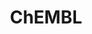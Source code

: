 ---
layout: default
bigquery: https://console.cloud.google.com/bigquery?p=patents-public-data&d=ebi_chembl&page=dataset
citation: '"The ChEMBL database in 2017." Anna Gaulton, Anne Hersey, Michał Nowotka,
  A Patrícia Bento, Jon Chambers, David Mendez, Prudence Mutowo, Francis Atkinson,
  Louisa J Bellis, Elena Cibrián-Uhalte, Mark Davies, Nathan Dedman, Anneli Karlsson,
  María Paula Magariños, John P Overington, George Papadatos, Ines Smit, Andrew R
  Leach Nucleic acids Research (2017) 45 (Database Issue), D945-D954'
contributors: European Bioinformatics Institute
cost: None
description: ChEMBL Data is a manually curated database of small molecules used in
  drug discovery, including information about existing patented drugs.
documentation: 'schema: https://www.ebi.ac.uk/chembl/db_schema


  '
last_edit: Mon, 04 Apr 2022 19:07:30 GMT
location: https://console.cloud.google.com/marketplace/product/google_patents_public_datasets/chembl
maintained_by: EMBL-EBI, an outstation of European Molecular Biology Laboratory
related_publications: '

  ChEMBL: towards direct deposition of bioassay data.


  Mendez D, Gaulton A, Bento AP, Chambers J, De Veij M, Félix E, Magariños MP, Mosquera
  JF, Mutowo P, Nowotka M, Gordillo-Marañón M, Hunter F, Junco L, Mugumbate G, Rodriguez-Lopez
  M, Atkinson F, Bosc N, Radoux CJ, Segura-Cabrera A, Hersey A, Leach AR.


  — Nucleic Acids Res. 2019; 47(D1):D930-D940. doi: 10.1093/nar/gky1075

  '
schema_fields: '[''level2'', ''molecular_mechanism'', ''first_approval'', ''level4_description'',
  ''issue'', ''who_name'', ''molecule_type'', ''approval_date'', ''cell_source_tissue'',
  ''bto_id'', ''cl_lincs_id'', ''natural_product'', ''chebi_par_id'', ''submission_date'',
  ''assay_param_id'', ''parameter_type'', ''log_id'', ''standard_type'', ''class_level'',
  ''annotation'', ''level5'', ''db_version'', ''irac_code'', ''cx_most_bpka'', ''country'',
  ''data_validity_comment'', ''l2'', ''oral'', ''patent_expire_date'', ''mc_tax_id'',
  ''domain_id'', ''withdrawn_country'', ''target_type'', ''smid'', ''last_page'',
  ''met_comment'', ''polymer_flag'', ''innovator_company'', ''lle'', ''year'', ''mol_frac_id'',
  ''parent_type'', ''targcomp_id'', ''cell_name'', ''domain_description'', ''target_mapping'',
  ''src_short_name'', ''component_id'', ''tid'', ''relationship_type'', ''assay_category'',
  ''warning_description'', ''updated_on'', ''potential_duplicate'', ''relation'',
  ''source_domain_id'', ''src_compound_id'', ''smarts'', ''cell_source_organism'',
  ''trade_name'', ''company'', ''oc_id'', ''protein_class_id'', ''assay_test_type'',
  ''l7'', ''ddd_units'', ''le'', ''num_alerts'', ''upper_value'', ''assay_id'', ''standard_upper_value'',
  ''pref_name'', ''updated_by'', ''pchembl_value'', ''parent_id'', ''standard_text_value'',
  ''usan_stem_definition'', ''hba_lipinski'', ''parent_go_id'', ''class_type'', ''end_position'',
  ''mol_hrac_id'', ''confidence'', ''cx_logp'', ''max_phase_for_ind'', ''drug_product_flag'',
  ''entity_type'', ''activity_count'', ''src_id'', ''assay_desc'', ''warnref_id'',
  ''site_residues'', ''ref_url'', ''alert_id'', ''metref_id'', ''normal_range_max'',
  ''stem'', ''full_mwt'', ''first_in_class'', ''ref_type'', ''l1'', ''sitecomp_id'',
  ''hbd'', ''frac_code'', ''text_value'', ''subgroup'', ''targrel_id'', ''ro3_pass'',
  ''ap_id'', ''active_ingredient'', ''pathway_key'', ''efo_term'', ''ddd_admr'', ''cpd_str_alert_id'',
  ''mesh_heading'', ''actsm_id'', ''variant_id'', ''cell_description'', ''assay_tax_id'',
  ''comp_go_id'', ''tax_id'', ''qudt_units'', ''title'', ''orig_description'', ''availability_type'',
  ''mw_monoisotopic'', ''withdrawn_reason'', ''mutation'', ''downgraded'', ''hrac_code'',
  ''bao_id'', ''organism'', ''major_class'', ''ingredient'', ''metabolite_record_id'',
  ''standard_units'', ''ridx'', ''confidence_score'', ''doi'', ''assay_class_id'',
  ''synonyms'', ''mol_atc_id'', ''site_name'', ''compound_key'', ''action_type'',
  ''src_description'', ''withdrawn_year'', ''component_synonym'', ''assay_type'',
  ''doc_id'', ''parameter_value'', ''parenteral'', ''biocomp_id'', ''cell_source_tax_id'',
  ''species_group_flag'', ''dosed_ingredient'', ''l6'', ''structure_type'', ''clo_id'',
  ''set_name'', ''relationship_desc'', ''warning_type'', ''uo_units'', ''binding_site_comment'',
  ''target_desc'', ''version'', ''level3'', ''uberon_id'', ''level2_description'',
  ''mecref_id'', ''hba'', ''component_type'', ''substrate_record_id'', ''standard_relation'',
  ''ddd_comment'', ''relationship'', ''published_value'', ''mec_id'', ''cx_logd'',
  ''efo_id'', ''label'', ''mc_target_accession'', ''warning_id'', ''res_stem_id'',
  ''heavy_atoms'', ''therapeutic_flag'', ''topical'', ''caloha_id'', ''research_stem'',
  ''src_assay_id'', ''disease_efficacy'', ''sequence'', ''active_molregno'', ''syn_type'',
  ''prodrug'', ''published_units'', ''compsyn_id'', ''co_stem_id'', ''psa'', ''definition'',
  ''db_source'', ''activity_id'', ''compound_name'', ''comments'', ''canonical_smiles'',
  ''bao_format'', ''first_page'', ''withdrawn_flag'', ''indref_id'', ''assay_cell_type'',
  ''mc_target_name'', ''patent_use_code'', ''predbind_id'', ''site_id'', ''rtb'',
  ''selectivity_comment'', ''standard_inchi'', ''cidx'', ''source'', ''tbl'', ''route'',
  ''prod_pat_id'', ''volume'', ''cell_id'', ''molecular_species'', ''isoform'', ''dosage_form'',
  ''acd_most_apka'', ''protein_class_desc'', ''aromatic_rings'', ''tissue_id'', ''warning_class'',
  ''molregno'', ''publication_number'', ''l3'', ''cellosaurus_id'', ''aspect'', ''status'',
  ''toid'', ''parent_molregno'', ''strength'', ''go_id'', ''l8'', ''met_id'', ''drugind_id'',
  ''assay_organism'', ''direct_interaction'', ''num_ro5_violations'', ''warning_country'',
  ''acd_logd'', ''mol_irac_id'', ''mc_organism'', ''molfile'', ''applicant_full_name'',
  ''standard_inchi_key'', ''sei'', ''enzyme_tid'', ''prediction_method'', ''published_relation'',
  ''standard_flag'', ''activity_comment'', ''ref_id'', ''record_id'', ''result_flag'',
  ''drug_substance_flag'', ''formulation_id'', ''alert_set_id'', ''published_type'',
  ''acd_logp'', ''protclasssyn_id'', ''priority'', ''alogp'', ''aidx'', ''nda_type'',
  ''related_tid'', ''who_extra'', ''journal'', ''assay_subcellular_fraction'', ''as_id'',
  ''patent_no'', ''full_molformula'', ''max_phase'', ''hbd_lipinski'', ''name'', ''type'',
  ''irac_class_id'', ''idx'', ''patent_id'', ''l4'', ''standard_value'', ''units'',
  ''qed_weighted'', ''inorganic_flag'', ''delist_flag'', ''ad_type'', ''domain_type'',
  ''helm_notation'', ''level1'', ''path'', ''level4'', ''black_box_warning'', ''mc_target_type'',
  ''homologue'', ''hrac_class_id'', ''atc_code'', ''ddd_value'', ''value'', ''curated_by'',
  ''entity_id'', ''drug_record_id'', ''previous_company'', ''description'', ''warning_year'',
  ''usan_stem_id'', ''mw_freebase'', ''usan_substem'', ''cx_most_apka'', ''usan_stem'',
  ''sequence_md5sum'', ''mesh_id'', ''pubmed_id'', ''start_position'', ''abstract'',
  ''last_active'', ''level3_description'', ''stat'', ''acd_most_bpka'', ''accession'',
  ''frac_class_id'', ''indication_class'', ''authors'', ''l5'', ''cell_ontology_id'',
  ''bei'', ''protein_class_synonym'', ''chirality'', ''assay_tissue'', ''met_conversion'',
  ''product_id'', ''rgid'', ''doc_type'', ''job_id'', ''level1_description'', ''tid_fixed'',
  ''num_lipinski_ro5_violations'', ''withdrawn_class'', ''curation_comment'', ''assay_strain'',
  ''pathway_id'', ''comp_class_id'', ''stem_class'', ''creation_date'', ''enzyme_name'',
  ''short_name'', ''std_act_id'', ''ass_cls_map_id'', ''assay_source'', ''ddd_id'',
  ''alert_name'', ''molsyn_id'', ''chembl_id'', ''normal_range_min'', ''compd_id'',
  ''mechanism_of_action'', ''mechanism_comment'', ''bao_endpoint'', ''usan_year'',
  ''domain_name'']'
shortname: chembl
tags:
- biotechnology
- health
- chemical
- bioinformatics
- medical
terms_of_use: CC BY-SA 3.0
title: ChEMBL
uuid: e232a192-965c-4ec9-904c-155b6dfe56c5
---